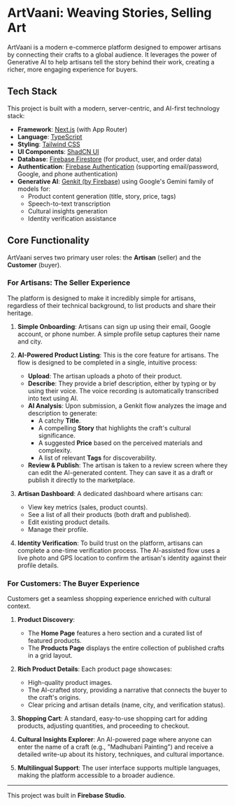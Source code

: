 # ArtVaani: Weaving Stories, Selling Art

ArtVaani is a modern e-commerce platform designed to empower artisans by connecting their crafts to a global audience. It leverages the power of Generative AI to help artisans tell the story behind their work, creating a richer, more engaging experience for buyers.

## Tech Stack

This project is built with a modern, server-centric, and AI-first technology stack:

- **Framework**: [Next.js](https://nextjs.org/) (with App Router)
- **Language**: [TypeScript](https://www.typescriptlang.org/)
- **Styling**: [Tailwind CSS](https://tailwindcss.com/)
- **UI Components**: [ShadCN UI](https://ui.shadcn.com/)
- **Database**: [Firebase Firestore](https://firebase.google.com/docs/firestore) (for product, user, and order data)
- **Authentication**: [Firebase Authentication](https://firebase.google.com/docs/auth) (supporting email/password, Google, and phone authentication)
- **Generative AI**: [Genkit (by Firebase)](https://firebase.google.com/docs/genkit) using Google's Gemini family of models for:
  - Product content generation (title, story, price, tags)
  - Speech-to-text transcription
  - Cultural insights generation
  - Identity verification assistance

## Core Functionality

ArtVaani serves two primary user roles: the **Artisan** (seller) and the **Customer** (buyer).

### For Artisans: The Seller Experience

The platform is designed to make it incredibly simple for artisans, regardless of their technical background, to list products and share their heritage.

1.  **Simple Onboarding**: Artisans can sign up using their email, Google account, or phone number. A simple profile setup captures their name and city.

2.  **AI-Powered Product Listing**: This is the core feature for artisans. The flow is designed to be completed in a single, intuitive process:
    - **Upload**: The artisan uploads a photo of their product.
    - **Describe**: They provide a brief description, either by typing or by using their voice. The voice recording is automatically transcribed into text using AI.
    - **AI Analysis**: Upon submission, a Genkit flow analyzes the image and description to generate:
      - A catchy **Title**.
      - A compelling **Story** that highlights the craft's cultural significance.
      - A suggested **Price** based on the perceived materials and complexity.
      - A list of relevant **Tags** for discoverability.
    - **Review & Publish**: The artisan is taken to a review screen where they can edit the AI-generated content. They can save it as a draft or publish it directly to the marketplace.

3.  **Artisan Dashboard**: A dedicated dashboard where artisans can:
    - View key metrics (sales, product counts).
    - See a list of all their products (both draft and published).
    - Edit existing product details.
    - Manage their profile.

4.  **Identity Verification**: To build trust on the platform, artisans can complete a one-time verification process. The AI-assisted flow uses a live photo and GPS location to confirm the artisan's identity against their profile details.

### For Customers: The Buyer Experience

Customers get a seamless shopping experience enriched with cultural context.

1.  **Product Discovery**:
    - The **Home Page** features a hero section and a curated list of featured products.
    - The **Products Page** displays the entire collection of published crafts in a grid layout.

2.  **Rich Product Details**: Each product page showcases:
    - High-quality product images.
    - The AI-crafted story, providing a narrative that connects the buyer to the craft's origins.
    - Clear pricing and artisan details (name, city, and verification status).

3.  **Shopping Cart**: A standard, easy-to-use shopping cart for adding products, adjusting quantities, and proceeding to checkout.

4.  **Cultural Insights Explorer**: An AI-powered page where anyone can enter the name of a craft (e.g., "Madhubani Painting") and receive a detailed write-up about its history, techniques, and cultural importance.

5.  **Multilingual Support**: The user interface supports multiple languages, making the platform accessible to a broader audience.

---

This project was built in **Firebase Studio**.
